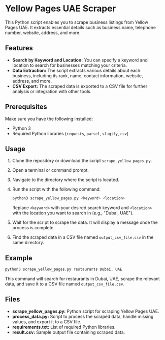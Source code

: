 # Yellow Pages UAE Scraper

This Python script enables you to scrape business listings from Yellow Pages UAE. It extracts essential details such as business name, telephone number, website, address, and more.

## Features

- **Search by Keyword and Location:** You can specify a keyword and location to search for businesses matching your criteria.
- **Data Extraction:** The script extracts various details about each business, including its rank, name, contact information, website, address, and more.
- **CSV Export:** The scraped data is exported to a CSV file for further analysis or integration with other tools.

## Prerequisites

Make sure you have the following installed:

- Python 3
- Required Python libraries (`requests`, `parsel`, `slugify`, `csv`)

## Usage

1. Clone the repository or download the script `scrape_yellow_pages.py`.
2. Open a terminal or command prompt.
3. Navigate to the directory where the script is located.
4. Run the script with the following command:

    ```bash
    python3 scrape_yellow_pages.py <keyword> <location>
    ```

   Replace `<keyword>` with your desired search keyword and `<location>` with the location you want to search in (e.g., "Dubai, UAE").

5. Wait for the script to scrape the data. It will display a message once the process is complete.
6. Find the scraped data in a CSV file named `output_csv_file.csv` in the same directory.

## Example

```bash
python3 scrape_yellow_pages.py restaurants Dubai, UAE
```

This command will search for restaurants in Dubai, UAE, scrape the relevant data, and save it to a CSV file named `output_csv_file.csv`.

## Files

- **scrape_yellow_pages.py:** Python script for scraping Yellow Pages UAE.
- **process_data.py:** Script to process the scraped data, handle missing values, and export it to a CSV file.
- **requirements.txt:** List of required Python libraries.
- **result.csv:** Sample output file containing scraped data.

